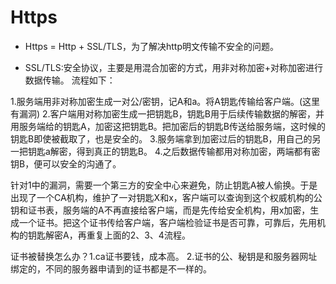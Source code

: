 # Https

* Https = Http + SSL/TLS，为了解决http明文传输不安全的问题。

* SSL/TLS:安全协议，主要是用混合加密的方式，用非对称加密+对称加密进行数据传输。 流程如下：

1.服务端用非对称加密生成一对公/密钥，记A和a。将A钥匙传输给客户端。(这里有漏洞)
2.客户端用对称加密生成一把钥匙B，钥匙B用于后续传输数据的解密，并用服务端给的钥匙A，加密这把钥匙B。把加密后的钥匙B传送给服务端，这时候的钥匙B即使被截取了，也是安全的。
3.服务端拿到加密过后的钥匙B，用自己的另一把钥匙a解密，得到真正的钥匙B。
4.之后数据传输都用对称加密，两端都有密钥B，便可以安全的沟通了。

针对1中的漏洞，需要一个第三方的安全中心来避免，防止钥匙A被人偷换。于是出现了一个CA机构，维护了一对钥匙X和x，客户端可以查询到这个权威机构的公钥和证书表，服务端的A不再直接给客户端，而是先传给安全机构，用x加密，生成一个证书。把这个证书传给客户端，客户端检验证书是否可靠，可靠后，先用机构的钥匙解密A，再重复上面的2、3、4流程。

证书被替换怎么办？1.ca证书要钱，成本高。 2.证书的公、秘钥是和服务器网址绑定的，不同的服务器申请到的证书都是不一样的。
